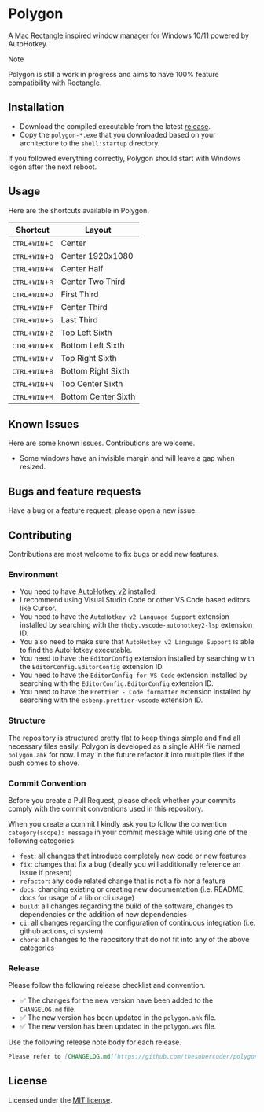 # Polygon

A [Mac Rectangle](https://github.com/rxhanson/Rectangle) inspired window manager for Windows 10/11 powered by AutoHotkey.

> [!NOTE]
> Polygon is still a work in progress and aims to have 100% feature compatibility with Rectangle.

## Installation

- Download the compiled executable from the latest [release](https://github.com/thesobercoder/polygon/releases/latest).
- Copy the `polygon-*.exe` that you downloaded based on your architecture to the `shell:startup` directory.

If you followed everything correctly, Polygon should start with Windows logon after the next reboot.

## Usage

Here are the shortcuts available in Polygon.

| Shortcut                                    | Layout              |
| ------------------------------------------- | ------------------- |
| <kbd>CTRL</kbd>+<kbd>WIN</kbd>+<kbd>C</kbd> | Center              |
| <kbd>CTRL</kbd>+<kbd>WIN</kbd>+<kbd>Q</kbd> | Center 1920x1080    |
| <kbd>CTRL</kbd>+<kbd>WIN</kbd>+<kbd>W</kbd> | Center Half         |
| <kbd>CTRL</kbd>+<kbd>WIN</kbd>+<kbd>R</kbd> | Center Two Third    |
| <kbd>CTRL</kbd>+<kbd>WIN</kbd>+<kbd>D</kbd> | First Third         |
| <kbd>CTRL</kbd>+<kbd>WIN</kbd>+<kbd>F</kbd> | Center Third        |
| <kbd>CTRL</kbd>+<kbd>WIN</kbd>+<kbd>G</kbd> | Last Third          |
| <kbd>CTRL</kbd>+<kbd>WIN</kbd>+<kbd>Z</kbd> | Top Left Sixth      |
| <kbd>CTRL</kbd>+<kbd>WIN</kbd>+<kbd>X</kbd> | Bottom Left Sixth   |
| <kbd>CTRL</kbd>+<kbd>WIN</kbd>+<kbd>V</kbd> | Top Right Sixth     |
| <kbd>CTRL</kbd>+<kbd>WIN</kbd>+<kbd>B</kbd> | Bottom Right Sixth  |
| <kbd>CTRL</kbd>+<kbd>WIN</kbd>+<kbd>N</kbd> | Top Center Sixth    |
| <kbd>CTRL</kbd>+<kbd>WIN</kbd>+<kbd>M</kbd> | Bottom Center Sixth |

## Known Issues

Here are some known issues. Contributions are welcome.

- Some windows have an invisible margin and will leave a gap when resized.

## Bugs and feature requests

Have a bug or a feature request, please open a new issue.

## Contributing

Contributions are most welcome to fix bugs or add new features.

### Environment

- You need to have [AutoHotkey v2](https://github.com/AutoHotkey/AutoHotkey) installed.
- I recommend using Visual Studio Code or other VS Code based editors like Cursor.
- You need to have the `AutoHotkey v2 Language Support` extension installed by searching with the `thqby.vscode-autohotkey2-lsp` extension ID.
- You also need to make sure that `AutoHotkey v2 Language Support` is able to find the AutoHotkey executable.
- You need to have the `EditorConfig` extension installed by searching with the `EditorConfig.EditorConfig` extension ID.
- You need to have the `EditorConfig for VS Code` extension installed by searching with the `EditorConfig.EditorConfig` extension ID.
- You need to have the `Prettier - Code formatter` extension installed by searching with the `esbenp.prettier-vscode` extension ID.

### Structure

The repository is structured pretty flat to keep things simple and find all necessary files easily. Polygon is developed as a single AHK file named `polygon.ahk` for now. I may in the future refactor it into multiple files if the push comes to shove.

### Commit Convention

Before you create a Pull Request, please check whether your commits comply with the commit conventions used in this repository.

When you create a commit I kindly ask you to follow the convention `category(scope): message` in your commit message while using one of the following categories:

- `feat`: all changes that introduce completely new code or new features
- `fix`: changes that fix a bug (ideally you will additionally reference an issue if present)
- `refactor`: any code related change that is not a fix nor a feature
- `docs`: changing existing or creating new documentation (i.e. README, docs for usage of a lib or cli usage)
- `build`: all changes regarding the build of the software, changes to dependencies or the addition of new dependencies
- `ci`: all changes regarding the configuration of continuous integration (i.e. github actions, ci system)
- `chore`: all changes to the repository that do not fit into any of the above categories

### Release

Please follow the following release checklist and convention.

- :white_check_mark: The changes for the new version have been added to the `CHANGELOG.md` file.
- :white_check_mark: The new version has been updated in the `polygon.ahk` file.
- :white_check_mark: The new version has been updated in the `polygon.wxs` file.

Use the following release note body for each release.

```md
Please refer to [CHANGELOG.md](https://github.com/thesobercoder/polygon/blob/main/CHANGELOG.md) for details.
```

## License

Licensed under the [MIT license](https://github.com/thesobercoder/polygon/blob/main/LICENSE).
